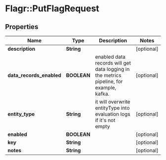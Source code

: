 # Flagr::PutFlagRequest

## Properties
Name | Type | Description | Notes
------------ | ------------- | ------------- | -------------
**description** | **String** |  | [optional] 
**data_records_enabled** | **BOOLEAN** | enabled data records will get data logging in the metrics pipeline, for example, kafka. | [optional] 
**entity_type** | **String** | it will overwrite entityType into evaluation logs if it&#39;s not empty | [optional] 
**enabled** | **BOOLEAN** |  | [optional] 
**key** | **String** |  | [optional] 
**notes** | **String** |  | [optional] 


